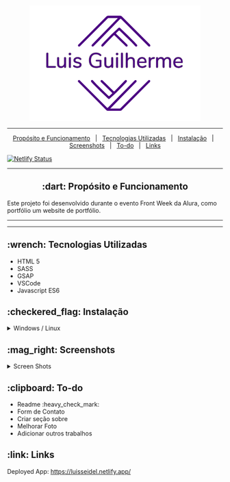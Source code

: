 <div align="center">
    <img src="./src/assets/images/logo.png">
</div>


<hr>
<p align="center">
    <a href="#-dart-propósito-e-funcionamento">Propósito e Funcionamento</a> &#xa0; | &#xa0; 
    <a href="#-wrench-tecnologias-utilizadas-">Tecnologias Utilizadas</a> &#xa0; | &#xa0; 
    <a href="#-checkered_flag-instalação-">Instalação</a> &#xa0; | &#xa0;
    <a href="#----mag_right-screenshots">Screenshots</a> &#xa0; | &#xa0;
    <a href="#-clipboard-to-do">To-do</a> &#xa0; | &#xa0;
    <a href="#-link-links-">Links</a>
</p>

[![Netlify Status](https://api.netlify.com/api/v1/badges/534b16de-6a78-4432-817c-4ed960299946/deploy-status)](https://app.netlify.com/sites/luisseidel/deploys)

<hr>

<h2 id="proposito" align="center"> :dart: Propósito e Funcionamento</h2>

<p>
    Este projeto foi desenvolvido durante o evento Front Week da Alura, como portfólio um website de portfólio.
</p>

<hr>


<hr>

<h2> :wrench: Tecnologias Utilizadas </h2>

<ul>
    <li>HTML 5</li>
    <li>SASS</li>
    <li>GSAP</li>
    <li>VSCode</li>
    <li>Javascript ES6</li>
</ul>

<h2> :checkered_flag: Instalação </h2>

<details>
<summary>Windows / Linux</summary>

    1. Download this repo, and open it with VSCode.
    2. Install Live Server and Live Sass Compiler
    3. When done, just click Go Live and Watch Sass.
</details>


<h2>
    :mag_right: Screenshots
</h2>


<details>
<summary>Screen Shots</summary>


<div>
    <img src="./src/assets/images/letmeask-white.png">
    <img src="./src/assets/images/letmeask-dark.png">
</div>
</details>

<h2> :clipboard: To-do</h2>

<ul>
    <li>Readme :heavy_check_mark:</li>
    <li>Form de Contato</li>
    <li>Criar seção sobre</li>
    <li>Melhorar Foto</li>
    <li>Adicionar outros trabalhos</li>
</ul>

<h2> :link: Links </h2>

Deployed App: https://luisseidel.netlify.app/
